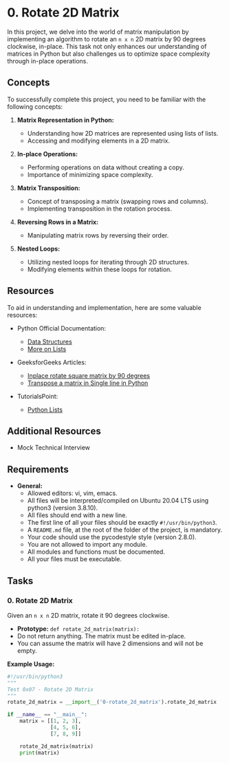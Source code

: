 # 0. Rotate 2D Matrix

In this project, we delve into the world of matrix manipulation by implementing an algorithm to rotate an `n x n` 2D matrix by 90 degrees clockwise, in-place. This task not only enhances our understanding of matrices in Python but also challenges us to optimize space complexity through in-place operations.

## Concepts

To successfully complete this project, you need to be familiar with the following concepts:

1. **Matrix Representation in Python:**
   - Understanding how 2D matrices are represented using lists of lists.
   - Accessing and modifying elements in a 2D matrix.

2. **In-place Operations:**
   - Performing operations on data without creating a copy.
   - Importance of minimizing space complexity.

3. **Matrix Transposition:**
   - Concept of transposing a matrix (swapping rows and columns).
   - Implementing transposition in the rotation process.

4. **Reversing Rows in a Matrix:**
   - Manipulating matrix rows by reversing their order.

5. **Nested Loops:**
   - Utilizing nested loops for iterating through 2D structures.
   - Modifying elements within these loops for rotation.

## Resources

To aid in understanding and implementation, here are some valuable resources:

- Python Official Documentation:
  - [Data Structures](https://docs.python.org/3/tutorial/datastructures.html)
  - [More on Lists](https://docs.python.org/3/tutorial/datastructures.html#more-on-lists)
  
- GeeksforGeeks Articles:
  - [Inplace rotate square matrix by 90 degrees](https://www.geeksforgeeks.org/inplace-rotate-square-matrix-by-90-degrees/)
  - [Transpose a matrix in Single line in Python](https://www.geeksforgeeks.org/transpose-matrix-single-line-python/)

- TutorialsPoint:
  - [Python Lists](https://www.tutorialspoint.com/python/python_lists.htm)

## Additional Resources

- Mock Technical Interview

## Requirements

- **General:**
  - Allowed editors: vi, vim, emacs.
  - All files will be interpreted/compiled on Ubuntu 20.04 LTS using python3 (version 3.8.10).
  - All files should end with a new line.
  - The first line of all your files should be exactly `#!/usr/bin/python3`.
  - A `README.md` file, at the root of the folder of the project, is mandatory.
  - Your code should use the pycodestyle style (version 2.8.0).
  - You are not allowed to import any module.
  - All modules and functions must be documented.
  - All your files must be executable.

## Tasks

### 0. Rotate 2D Matrix


Given an `n x n` 2D matrix, rotate it 90 degrees clockwise.

- **Prototype:** `def rotate_2d_matrix(matrix):`
- Do not return anything. The matrix must be edited in-place.
- You can assume the matrix will have 2 dimensions and will not be empty.

**Example Usage:**

```python
#!/usr/bin/python3
"""
Test 0x07 - Rotate 2D Matrix
"""
rotate_2d_matrix = __import__('0-rotate_2d_matrix').rotate_2d_matrix

if __name__ == "__main__":
    matrix = [[1, 2, 3],
              [4, 5, 6],
              [7, 8, 9]]

    rotate_2d_matrix(matrix)
    print(matrix)
